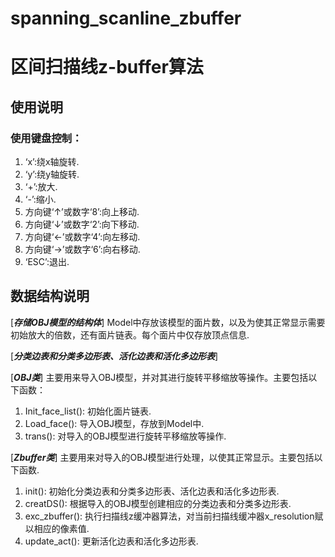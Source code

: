 # spanning_scanline_zbuffer
# 区间扫描线z-buffer算法

## 使用说明
### 使用键盘控制：
  1. ‘x’:绕x轴旋转.
  2. ‘y’:绕y轴旋转.
  3. ‘+’:放大.
  4. ‘-’:缩小.
  5. 方向键‘↑’或数字‘8’:向上移动.
  6. 方向键‘↓’或数字‘2’:向下移动.
  7. 方向键‘←’或数字‘4’:向左移动.
  8. 方向键‘→’或数字‘6’:向右移动.
  9. ‘ESC’:退出.

## 数据结构说明

  [***存储OBJ模型的结构体***]
  Model中存放该模型的面片数，以及为使其正常显示需要初始放大的倍数，还有面片链表。每个面片中仅存放顶点信息.
  
  [***分类边表和分类多边形表、活化边表和活化多边形表***]
  
  [***OBJ类***]
  主要用来导入OBJ模型，并对其进行旋转平移缩放等操作。主要包括以下函数：
  1. Init_face_list():
  初始化面片链表.
  2. Load_face():
  导入OBJ模型，存放到Model中.
  3. trans():
  对导入的OBJ模型进行旋转平移缩放等操作.

  [***Zbuffer类***]
  主要用来对导入的OBJ模型进行处理，以使其正常显示。主要包括以下函数.
  1. init():
  初始化分类边表和分类多边形表、活化边表和活化多边形表.
  2. creatDS():
  根据导入的OBJ模型创建相应的分类边表和分类多边形表.
  3. exc_zbuffer():
  执行扫描线z缓冲器算法，对当前扫描线缓冲器x_resolution赋以相应的像素值.
  4. update_act():
  更新活化边表和活化多边形表.

